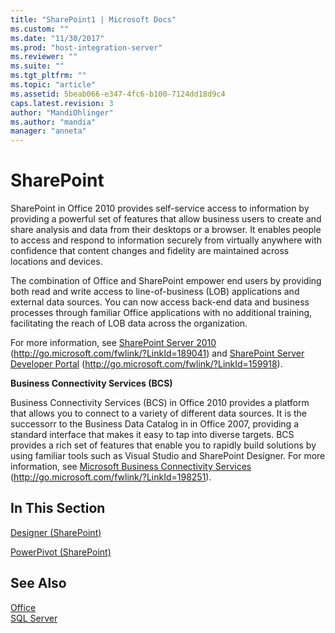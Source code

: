 ```yaml
---
title: "SharePoint1 | Microsoft Docs"
ms.custom: ""
ms.date: "11/30/2017"
ms.prod: "host-integration-server"
ms.reviewer: ""
ms.suite: ""
ms.tgt_pltfrm: ""
ms.topic: "article"
ms.assetid: 5beab066-e347-4fc6-b100-7124dd18d9c4
caps.latest.revision: 3
author: "MandiOhlinger"
ms.author: "mandia"
manager: "anneta"
---
```

# SharePoint
SharePoint in Office 2010 provides self-service access to information by providing a powerful set of features that allow business users to create and share analysis and data from their desktops or a browser. It enables people to access and respond to information securely from virtually anywhere with confidence that content changes and fidelity are maintained across locations and devices.  
  
 The combination of Office and SharePoint empower end users by providing both read and write access to line-of-business (LOB) applications and external data sources. You can now access back-end data and business processes through familiar Office applications with no additional training, facilitating the reach of LOB data across the organization.  
  
 For more information, see [SharePoint Server 2010](http://go.microsoft.com/fwlink/?LinkId=189041) (http://go.microsoft.com/fwlink/?LinkId=189041) and [SharePoint Server Developer Portal](http://go.microsoft.com/fwlink/?LinkId=159918) (http://go.microsoft.com/fwlink/?LinkId=159918).  
  
 **Business Connectivity Services (BCS)**  
  
 Business Connectivity Services (BCS) in Office 2010 provides a platform that allows you to connect to a variety of different data sources. It is the successorr to the Business Data Catalog in in Office 2007, providing a standard interface that makes it easy to tap into diverse targets. BCS provides a rich set of features that enable you to rapidly build solutions by using familiar tools such as Visual Studio and SharePoint Designer. For more information, see [Microsoft Business Connectivity Services](http://go.microsoft.com/fwlink/?LinkId=198251) (http://go.microsoft.com/fwlink/?LinkId=198251).  
  
## In This Section  
 [Designer (SharePoint)](../core/designer-sharepoint-1.md)  
  
 [PowerPivot (SharePoint)](../core/powerpivot-sharepoint-2.md)  
  
## See Also  
 [Office](../core/office2.md)   
 [SQL Server](../core/sql-server2.md)